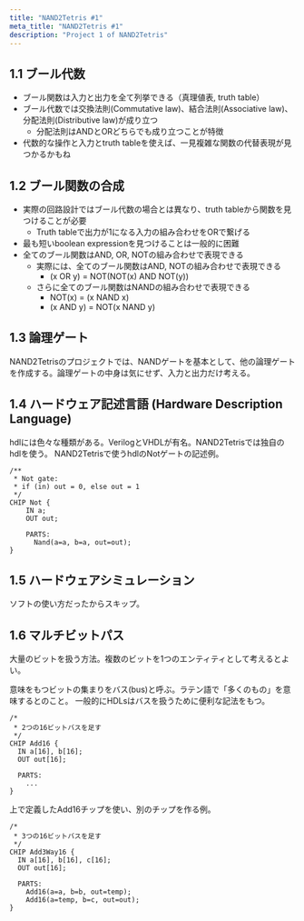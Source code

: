 ```yaml
---
title: "NAND2Tetris #1"
meta_title: "NAND2Tetris #1"
description: "Project 1 of NAND2Tetris"
---
```


## 1.1 ブール代数

- ブール関数は入力と出力を全て列挙できる（真理値表, truth table）
- ブール代数では交換法則(Commutative law)、結合法則(Associative law)、分配法則(Distributive law)が成り立つ
  - 分配法則はANDとORどちらでも成り立つことが特徴
- 代数的な操作と入力とtruth tableを使えば、一見複雑な関数の代替表現が見つかるかもね

## 1.2 ブール関数の合成

- 実際の回路設計ではブール代数の場合とは異なり、truth tableから関数を見つけることが必要
  - Truth tableで出力が1になる入力の組み合わせをORで繋げる
- 最も短いboolean expressionを見つけることは一般的に困難
- 全てのブール関数はAND, OR, NOTの組み合わせで表現できる
  - 実際には、全てのブール関数はAND, NOTの組み合わせで表現できる
    - (x OR y) = NOT(NOT(x) AND NOT(y))
  - さらに全てのブール関数はNANDの組み合わせで表現できる
    - NOT(x) = (x NAND x)
    - (x AND y) = NOT(x NAND y)

## 1.3 論理ゲート

NAND2Tetrisのプロジェクトでは、NANDゲートを基本として、他の論理ゲートを作成する。論理ゲートの中身は気にせず、入力と出力だけ考える。

## 1.4 ハードウェア記述言語 (Hardware Description Language)

hdlには色々な種類がある。VerilogとVHDLが有名。NAND2Tetrisでは独自のhdlを使う。
NAND2Tetrisで使うhdlのNotゲートの記述例。

```text
/**
 * Not gate:
 * if (in) out = 0, else out = 1
 */
CHIP Not {
    IN a;
    OUT out;

    PARTS:
      Nand(a=a, b=a, out=out);
}
```

## 1.5 ハードウェアシミュレーション

ソフトの使い方だったからスキップ。

## 1.6 マルチビットパス

大量のビットを扱う方法。複数のビットを1つのエンティティとして考えるとよい。

意味をもつビットの集まりをバス(bus)と呼ぶ。ラテン語で「多くのもの」を意味するとのこと。
一般的にHDLsはバスを扱うために便利な記法をもつ。

```text
/*
 * 2つの16ビットバスを足す
 */
CHIP Add16 {
  IN a[16], b[16];
  OUT out[16];

  PARTS:
    ...
}
```

上で定義したAdd16チップを使い、別のチップを作る例。

```text
/*
 * 3つの16ビットバスを足す
 */
CHIP Add3Way16 {
  IN a[16], b[16], c[16];
  OUT out[16];

  PARTS:
    Add16(a=a, b=b, out=temp);
    Add16(a=temp, b=c, out=out);
}
```
